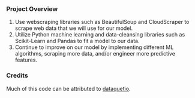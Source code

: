 ### Project Overview
1. Use webscraping libraries such as BeautifulSoup and CloudScraper to scrape web data that we will use for our model. 
2. Utilize Python machine learning and data-cleansing libraries such as Scikit-Learn and Pandas to fit a model to our data.
3. Continue to improve on our model by implementing different ML algorithms, scraping more data, and/or engineer more predictive features.

### Credits
Much of this code can be attributed to [dataquetio](https://github.com/dataquestio/project-walkthroughs/tree/master/football_matches).
